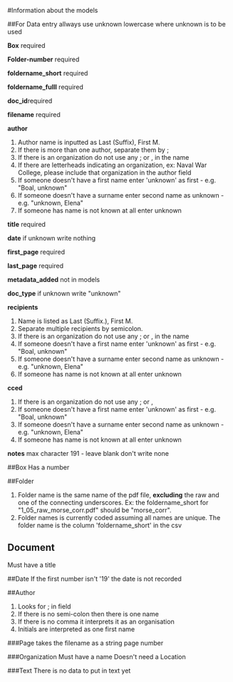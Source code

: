 #Information about the models

##For Data entry
allways use unknown lowercase where unknown is to be used


**Box** required

**Folder-number** required

**foldername_short** required

**foldername_fulll** required

**doc_id**required

**filename** required

**author**
1. Author name is inputted as Last (Suffix), First M.
1. If there is more than one author, separate them by ;
1. If there is an organization do not use any ; or , in the name
1. If there are letterheads indicating an organization, ex: Naval War College, please include 
that organization in the author field
1. If someone doesn't have a first name enter 'unknown' as first - e.g. "Boal, unknown"
1. If someone doesn't have a surname enter second name as unknown - e.g. "unknown, Elena"
1. If someone has name is not known at all enter unknown 

**title** required

**date** if unknown write nothing

**first_page** required

**last_page** required

**metadata_added** not in models

**doc_type** if unknown write "unknown"

**recipients** 

1. Name is listed as Last (Suffix.), First M.
1. Separate multiple recipients by semicolon.
1. If there is an organization do not use any ; or , in the name
1. If someone doesn't have a first name enter 'unknown' as first - e.g. "Boal, unknown"
1. If someone doesn't have a surname enter second name as unknown - e.g. "unknown, Elena"
1. If someone has name is not known at all enter unknown 

**cced**
1. If there is an organization do not use any ; or , 
1. If someone doesn't have a first name enter 'unknown' as first - e.g. "Boal, unknown"
1. If someone doesn't have a surname enter second name as unknown - e.g. "unknown, Elena"
1. If someone has name is not known at all enter unknown 

**notes** max character 191 - leave blank don't write none

##Box
Has a number 


##Folder
1. Folder name is the same name of the pdf file, **excluding** the raw and one of the connecting 
underscores. Ex: the foldername_short for "1_05_raw_morse_corr.pdf" should be "morse_corr".
1. Folder names is currently coded assuming all names are unique. The folder name is the column 
'foldername_short' in the csv


## Document
Must have a title


##Date
If the first number isn't '19' the date is not recorded


##Author
1. Looks for ; in field 
1. If there is no semi-colon then there is one name 
1. If there is no comma it interprets it as an organisation
1. Initials are interpreted as one first name



###Page
takes the filename as a string
page number


###Organization 
Must have a name
Doesn't need a Location

###Text
There is no data to put in text yet